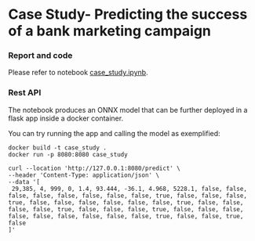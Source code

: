 # Case Study- Predicting the success of a bank marketing campaign

### Report and code
Please refer to notebook [case_study.ipynb](case_study.ipynb).

### Rest API 
The notebook produces an ONNX model that can be further deployed in a flask app inside a docker container.

You can try running the app and calling the model as exemplified:
```
docker build -t case_study .
docker run -p 8080:8080 case_study

curl --location 'http://127.0.0.1:8080/predict' \
--header 'Content-Type: application/json' \
--data '[
 29,385, 4, 999, 0, 1.4, 93.444, -36.1, 4.968, 5228.1, false, false, false, false, false, false, false, false, true, false, false, false, true, false, false, false, false, false, false, true, false, false, false, false, true, false, false, false, true, false, false, false, false, false, false, false, false, false, true, false, false, true, false
]'
```